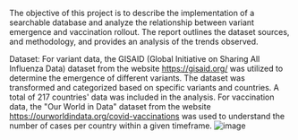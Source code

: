 The objective of this project is to describe the implementation of a searchable database and analyze the 
relationship between variant emergence and vaccination rollout. The report outlines the dataset 
sources, and methodology, and provides an analysis of the trends observed.


Dataset:
For variant data, the GISAID (Global Initiative on Sharing All Influenza Data) dataset from the website 
https://gisaid.org/ was utilized to determine the emergence of different variants. The dataset was 
transformed and categorized based on specific variants and countries. A total of 217 countries' data was 
included in the analysis. For vaccination data, the "Our World in Data" dataset from the website 
https://ourworldindata.org/covid-vaccinations was used to understand the number of cases per country 
within a given timeframe.
![image](https://github.com/user-attachments/assets/a993e3c7-7b09-498e-9876-65a9d4d2c2b5)
